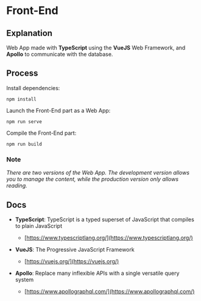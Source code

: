 # Front-End

## Explanation

Web App made with **TypeScript** using the **VueJS** Web Framework, and **Apollo** to communicate with the database.

## Process

Install dependencies:

```
npm install
```

Launch the Front-End part as a Web App:

```
npm run serve
```

Compile the Front-End part:

```
npm run build
```

### Note

_There are two versions of the Web App. The development version allows you to manage the content, while the production version only allows reading._

## Docs

- **TypeScript**: TypeScript is a typed superset of JavaScript that compiles to plain JavaScript
  - [https://www.typescriptlang.org/](https://www.typescriptlang.org/)
  
- **VueJS**: The Progressive JavaScript Framework
  - [https://vuejs.org/](https://vuejs.org/)

- **Apollo**: Replace many inflexible APIs with a single versatile query system
  - [https://www.apollographql.com/](https://www.apollographql.com/)
